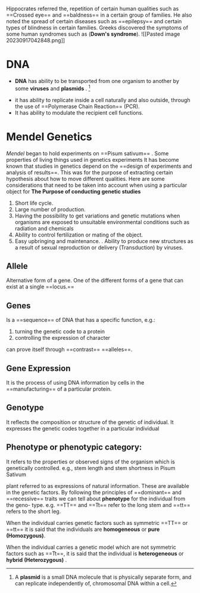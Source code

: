 
Hippocrates  referred the, repetition of certain human qualities such as ==Crossed eye== and ==baldness== in a certain group of families. He also noted the spread of certain diseases such as ==epilepsy== and certain types of blindness in certain families. Greeks discovered the symptoms of some human syndromes such as (**Down's syndrome**). 
![[Pasted image 20230917042848.png]]

# DNA 

- **DNA** has ability to be transported from one organism to another by some **viruses** and **plasmids** . [^1]

[^1]:  A **plasmid** is a small DNA molecule that is physically separate form, and can replicate independently of, chromosomal DNA within a cell.

- it has ability to replicate inside a cell naturally and also outside, through the use of ==Polymerase Chain Reaction== (PCR).
- It has ability to modulate the recipient cell functions.

# Mendel  Genetics  
 *Mendel* began to hold experiments on ==Pisum sativum== .
Some properties of living things used in genetics experiments It has become known that studies in genetics depend on the ==design of experiments and analysis of results==. This was for the purpose of extracting certain hypothesis about how to move different qualities. Here are some considerations that need to be taken into account when using a particular object for
**The Purpose of conducting genetic studies**

1. Short life cycle.
2. Large number of production.
3. Having the possibility to get variations and genetic mutations when organisms are exposed to unsuitable environmental conditions such as radiation and chemicals
4. Ability to control fertilization or mating of the object.
5. Easy upbringing and maintenance.
. Ability to produce new structures as a result of sexual reproduction or delivery (Transduction) by viruses.

## Allele
Alternative form of a gene. One of the different forms of a gene that can exist at a single ==locus.==

## Genes
Is a ==sequence== of DNA that has a specific function, e.g.:
1. turning the genetic code to a protein 
2. controlling the expression of character

can prove itself through ==contrast== ==alleles==.

## Gene Expression
It is the process of using DNA information by cells in the ==manufacturing== of a particular protein.

## Genotype
It reflects the composition or structure of the genetic of individual. It expresses the genetic codes together in a particular individual

## Phenotype or phenotypic category:
It refers to the properties or observed signs of the organism which is genetically controlled. 
e.g., stem length and stem shortness in Pisum Sativum 

plant referred to as expressions of natural information. These are available in the genetic factors. By following the principles of ==dominant== and ==recessive== traits we can tell about **phenotype** for the individual from the geno- type. 
e.g. ==TT== and ==Tt== refer to the long stem and ==tt== refers to the short leg. 

When the individual carries genetic factors such as symmetric ==TT== or ==tt== it is said that the individuals are **homogeneous** or **pure (Homozygous)**. 

When the individual carries a genetic model which are not symmetric factors such as ==Tt==, it is said that the individual is **heterogeneous** or **hybrid** **(Heterozygous)** . 